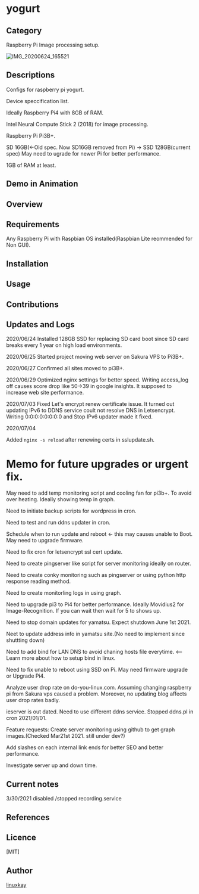 # yogurt 

## Category

Raspberry Pi Image processing setup.

![IMG_20200624_165521](https://user-images.githubusercontent.com/9047935/85963539-37a46900-b9f1-11ea-88ea-3d644a08c2be.jpg)


## Descriptions

Configs for raspberry pi yogurt.

Device speccification list.

Ideally Raspberry Pi4 with 8GB of RAM.

Intel Neural Compute Stick 2 (2018) for image processing.

Raspberry Pi Pi3B+.

SD 16GB(←Old spec. Now SD16GB removed from Pi) -> SSD 128GB(current spec) May need to ugrade for newer Pi for better performance.

1GB of RAM at least.
 
## Demo in Animation

## Overview

## Requirements

Any Raspberry Pi with Raspbian OS installed(Raspbian Lite reommended for Non GUI).

## Installation

## Usage

## Contributions

## Updates and Logs

2020/06/24 Installed 128GB SSD for replacing SD card boot since SD card breaks every 1 year on high load environments.

2020/06/25 Started project moving web server on Sakura VPS to Pi3B+.

2020/06/27 Confirmed all sites moved to pi3B+.

2020/06/29 Optimized nginx settings for better speed. Writing access_log off causes score drop like 50->39 in google insights. It supposed to increase web site performance.

2020/07/03 Fixed Let's encrypt renew certificate issue. It turned out updating IPv6 to DDNS service coult not resolve DNS in Letsencrypt. Writing 0:0:0:0:0:0:0:0 and Stop IPv6 updater made it fixed.

2020/07/04 

Added `nginx -s reload` after renewing certs in sslupdate.sh.

# Memo for future upgrades or urgent fix.

May need to add temp monitoring script and cooling fan for pi3b+. To avoid over heating. Ideally showing temp in graph.

Need to initiate backup scripts for wordpress in cron.

Need to test and run ddns updater in cron.

Schedule when to run update and reboot <- this may causes unable to Boot. May need to upgrade firmware.

Need to fix cron for letsencrypt ssl cert update.

Need to create pingserver like script for server monitoring ideally on router. 

Need to create conky monitoring such as pingserver or using python http response reading method.

Need to create monitorling logs in using graph.

Need to upgrade pi3 to Pi4 for better performance. Ideally Movidius2 for Image-Recognition. If you can wait then wait for 5 to shows up.

Need to stop domain updates for yamatsu. Expect shutdown June 1st 2021.

Neet to update address info in yamatsu site.(No need to implement since shuttting down)

Need to add bind for LAN DNS to avoid chaning hosts file everytime. <-- Learn more about how to setup bind in linux.

Need to fix unable to reboot using SSD on Pi. May need firmware upgrade or Upgrade Pi4.

 Analyze user drop rate on do-you-linux.com. Assuming changing raspberry pi from Sakura vps caused a problem. Moreover, no updating blog affects user drop rates badly.

ieserver is out dated. Need to use different ddns service. Stopped ddns.pl in cron 2021/01/01.

Feature requests: Create server monitoring using github to get graph images.(Checked Mar21st 2021. still under dev?)

Add slashes on each internal link ends for better SEO and better performance.

Investigate server up and down time.

## Current notes

3/30/2021 disabled /stopped recording.service 

## References



## Licence

[MIT]

## Author

[linuxkay](https://github.com/linuxkay)
